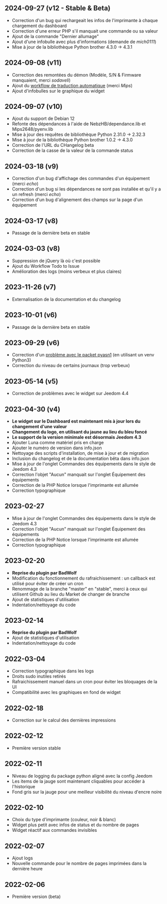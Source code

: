 ## 2024-09-27 (v12 - Stable & Beta)
- Correction d'un bug qui rechargeait les infos de l'imprimante à chaque chargement du dashboard
- Correction d'une erreur PHP s'il manquait une commande ou sa valeur
- Ajout de la commande "Dernier allumage"
- Ajout d'une infobulle avec plus d'informations (demande de *mich0111*)
- Mise à jour de la bibliothèque Python brother 4.3.0 -> 4.3.1

## 2024-09-08 (v11)
- Correction des remontées du démon (Modèle, S/N & Firmware manquaient, merci *sodaveli*)
- Ajout du [workflow de traduction automatique](https://github.com/Mips2648/plugins-translations) (merci *Mips*)
- Ajout d'infobulles sur le graphique du widget

## 2024-09-07 (v10)
- Ajout du support de Debian 12
- Refonte des dépendances à l'aide de NebzHB/dependance.lib et Mips2648/pyenv.lib
- Mise à jour des requêtes de bibliothèque Python 2.31.0 -> 2.32.3
- Mise à jour de la bibliothèque Python brother 1.0.2 -> 4.3.0
- Correction de l'URL du CHangelog beta
- Correction de la casse de la valeur de la commande status

## 2024-03-18 (v9)
- Correction d'un bug d'affichage des commandes d'un équipement (merci *echo*)
- Correction d'un bug si les dépendances ne sont pas installée et qu'il y a un refresh (merci *echo*)
- Correction d'un bug d'alignement des champs sur la page d'un équipement

## 2024-03-17 (v8)
- Passage de la dernière beta en stable

## 2024-03-03 (v8)
- Suppression de jQuery là où c'est possible
- Ajout du Workflow Todo to Issue
- Amélioration des logs (moins verbeux et plus claires)

## 2023-11-26 (v7)
- Externalisation de la documentation et du changelog

## 2023-10-01 (v6)
- Passage de la dernière beta en stable

## 2023-09-29 (v6)
- Correction d'un [problème avec le packet pyasn1](https://community.jeedom.com/t/107671) (en utilisant un venv Python3)
- Correction du niveau de certains journaux (trop verbeux)

## 2023-05-14 (v5)
- Correction de problèmes avec le widget sur Jeedom 4.4

## 2023-04-30 (v4)
- **Le widget sur le Dashboard est maintenant mis à jour lors du changement d'une valeur**
- **Changement du logo, en utilisant du jaune au lieu du bleu foncé**
- **Le support de la version minimale est désormais Jeedom 4.3**
- Ajouter Luna comme matériel pris en charge
- Ajouter le numéro de version dans info.json
- Nettoyage des scripts d'installation, de mise à jour et de migration
- Inclusion du changelog et de la documentation bêta dans info.json
- Mise à jour de l'onglet Commandes des équipements dans le style de Jeedom 4.3
- Correction l'objet "Aucun" manquait sur l'onglet Équipement des équipements
- Correction de la PHP Notice lorsque l'imprimante est allumée
- Correction typographique

## 2023-02-27
- Mise à jour de l'onglet Commandes des équipements dans le style de Jeedom 4.3
- Correction l'objet "Aucun" manquait sur l'onglet Équipement des équipements
- Correction de la PHP Notice lorsque l'imprimante est allumée
- Correction typographique

## 2023-02-20
- **Reprise du plugin par BadWolf**
- Modification du fonctionnement du rafraichissement : un callback est utilisé pour éviter de créer un cron
- Renommage de la branche "master" en "stable", merci à ceux qui utilisent Github au lieu du Market de changer de branche
- Ajout de statistiques d'utilisation
- Indentation/nettoyage du code

## 2023-02-14
- **Reprise du plugin par BadWolf**
- Ajout de statistiques d'utilisation
- Indentation/nettoyage du code

## 2022-03-04
- Correction typographique dans les logs
- Droits sudo inutiles retirés
- Rafraichissement manuel dans un cron pour éviter les bloquages de la UI
- Compatibilité avec les graphiques en fond de widget

## 2022-02-18
- Correction sur le calcul des dernières impressions

## 2022-02-12
- Première version stable

## 2022-02-11
- Niveau de logging du package python aligné avec la config Jeedom
- Les items de la jauge sont maintenant cliquables pour accéder à l'historique
- Fond gris sur la jauge pour une meilleur visibilité du niveau d'encre noire

## 2022-02-10
- Choix du type d'imprimante (couleur, noir & blanc)
- Widget plus petit avec infos de status et du nombre de pages
- Widget réactif aux commandes invisibles

## 2022-02-07
- Ajout logs
- Nouvelle commande pour le nombre de pages imprimées dans la dernière heure

## 2022-02-06
- Première version (beta)
